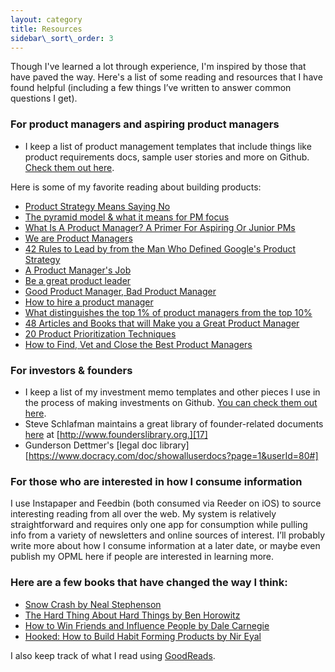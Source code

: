 ```yaml
---
layout: category
title: Resources
sidebar\_sort\_order: 3
---
```


Though I've learned a lot through experience, I'm inspired by those that have paved the way. Here's a list of some reading and resources that I have found helpful (including a few things I’ve written to answer common questions I get).

### For product managers and aspiring product managers
- I keep a list of product management templates that include things like product requirements docs, sample user stories and more on Github. [Check them out here][1].

Here is some of my favorite reading about building products:
 - [Product Strategy Means Saying No][2]
 - [The pyramid model & what it means for PM focus][3]
 - [What Is A Product Manager? A Primer For Aspiring Or Junior PMs][4]
 - [We are Product Managers][5]
 - [42 Rules to Lead by from the Man Who Defined Google's Product Strategy][6]
 - [A Product Manager's Job][7]
 - [Be a great product leader][8]
 - [Good Product Manager, Bad Product Manager][9]
 - [How to hire a product manager][10]
 - [What distinguishes the top 1% of product managers from the top 10%][11]
 - [48 Articles and Books that will Make you a Great Product Manager][12]
 - [20 Product Prioritization Techniques][13]
- [How to Find, Vet and Close the Best Product Managers][14]

### For investors & founders
- I keep a list of my investment memo templates and other pieces I use in the process of making investments on Github. [You can check them out here][15].
- Steve Schlafman maintains a great library of founder-related documents [here][16] at [http://www.founderslibrary.org.][17]
- Gunderson Dettmer's [legal doc library][https://www.docracy.com/doc/showalluserdocs?page=1&userId=80#]

### For those who are interested in how I consume information
I use Instapaper and Feedbin (both consumed via Reeder on iOS) to source interesting reading from all over the web. My system is relatively straightforward and requires only one app for consumption while pulling info from a variety of newsletters and online sources of interest. I’ll probably write more about how I consume information at a later date, or maybe even publish my OPML here if people are interested in learning more.

### Here are a few books that have changed the way I think:

 - [Snow Crash by Neal Stephenson][18]
 - [The Hard Thing About Hard Things by Ben Horowitz][19]
 - [How to Win Friends and Influence People by Dale Carnegie][20]
 - [Hooked: How to Build Habit Forming Products by Nir Eyal][21]

I also keep track of what I read using [GoodReads][22].

[1]:	https://github.com/ckurdziel/templates
[2]:	http://insideintercom.io/product-strategy-means-saying-no/
[3]:	http://blog.kentonkivestu.com/product-focus
[4]:	https://medium.com/career-pathing/a44f74a6ba59
[5]:	http://venturegeneratedcontent.com/2013/07/11/we-are-product-managers/
[6]:	http://firstround.com/article/42-Rules-to-Lead-by-from-the-Man-Who-Defined-Googles-Product-Strategy
[7]:	https://medium.com/what-i-learned-building/63c09a43d0ec
[8]:	http://blog.adamnash.com/2011/12/16/be-a-great-product-leader/
[9]:	http://benhorowitz.files.wordpress.com/2010/05/good-product-manager.pdf
[10]:	https://www.kennethnorton.com/essays/productmanager.html
[11]:	http://www.quora.com/Product-Management/What-distinguishes-the-Top-1-of-Product-Managers-from-the-Top-10/answer/Ian-McAllister?srid=3wR&st=ns
[12]:	https://medium.com/p/aad5babee2f7
[13]:	https://foldingburritos.com/product-prioritization-techniques/
[14]:	http://firstround.com/review/find-vet-and-close-the-best-product-managers-heres-how/
[15]:	https://github.com/ckurdziel/templates
[16]:	http://www.founderslibrary.org
[17]:	http://www.founderslibrary.org
[18]:	http://www.amazon.com/gp/product/B000FBJCJE/ref=as_li_ss_tl?ie=UTF8&camp=1789&creative=390957&creativeASIN=B000FBJCJE&linkCode=as2&tag=chriskurdziel-20
[19]:	http://www.amazon.com/gp/product/B00DQ845EA/ref=as_li_ss_tl?ie=UTF8&camp=1789&creative=390957&creativeASIN=B00DQ845EA&linkCode=as2&tag=chriskurdziel-20
[20]:	http://www.amazon.com/gp/product/B003WEAI4E/ref=as_li_ss_tl?ie=UTF8&camp=1789&creative=390957&creativeASIN=B003WEAI4E&linkCode=as2&tag=chriskurdziel-20
[21]:	http://www.amazon.com/gp/product/B00HJ4A43S/ref=as_li_ss_tl?ie=UTF8&camp=1789&creative=390957&creativeASIN=B00HJ4A43S&linkCode=as2&tag=chriskurdziel-20
[22]:	https://www.goodreads.com/user/show/4012448-chris